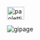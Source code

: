 <p align="left">
<a href="https://linkedin.com/in/paolettigino" target="blank"><img align="center" src="https://raw.githubusercontent.com/rahuldkjain/github-profile-readme-generator/master/src/images/icons/Social/linked-in-alt.svg" alt="paolettigino" height="30" width="40" /></a>
</p>
<p><img align="left" src="https://github-readme-stats.vercel.app/api/top-langs?username=gipage&show_icons=true&locale=en&layout=compact&theme=shadow_blue" alt="gipage" /></p>



